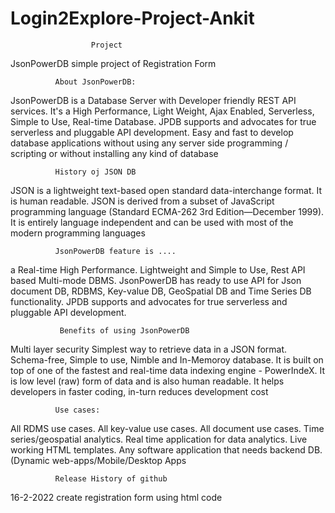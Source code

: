# Login2Explore-Project-Ankit

                      Project

JsonPowerDB simple project of Registration Form

              About JsonPowerDB:
JsonPowerDB is a Database Server with Developer friendly REST API services. It's a High Performance, Light Weight, Ajax Enabled, Serverless, Simple to Use, Real-time Database.
JPDB supports and advocates for true serverless and pluggable API development.
Easy and fast to develop database applications without using any server side programming / scripting or without installing any kind of database

              History oj JSON DB
JSON is a lightweight text-based open standard data-interchange format. It is human readable. JSON is derived from a subset of JavaScript programming language (Standard ECMA-262 3rd Edition—December 1999). It is entirely language independent and can be used with most of the modern programming languages

              JsonPowerDB feature is ....
a Real-time High Performance.
Lightweight and Simple to Use,
Rest API based Multi-mode DBMS. 
JsonPowerDB has ready to use API for Json document DB, 
RDBMS, Key-value DB,
GeoSpatial DB and Time Series DB functionality.
JPDB supports and advocates for true serverless and pluggable API development. 

               Benefits of using JsonPowerDB
Multi layer security
Simplest way to retrieve data in a JSON format. 
Schema-free,
Simple to use, 
Nimble and In-Memoroy database.
It is built on top of one of the fastest and real-time data indexing engine - PowerIndeX. It is low level (raw) form of data and is also human readable. 
It helps developers in faster coding, in-turn reduces development cost


              Use cases:
All RDMS use cases.
All key-value use cases.
All document use cases.
Time series/geospatial analytics.
Real time application for data analytics.
Live working HTML templates.
Any software application that needs backend DB. (Dynamic web-apps/Mobile/Desktop Apps



              Release History of github
   16-2-2022
   create registration form
   using html code


